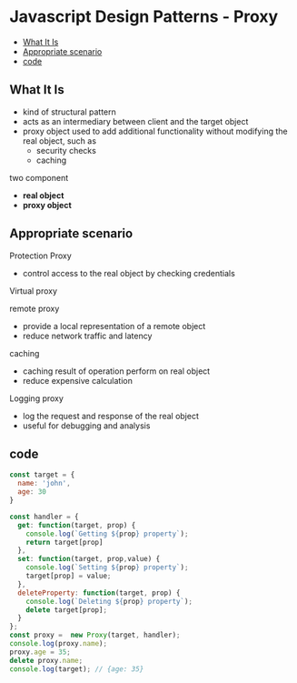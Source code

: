 # Javascript Design Patterns - Proxy

* [What It Is](#what-it-is)
* [Appropriate scenario](#appropriate-scenario)
* [code](#code)

## What It Is

- kind of structural pattern
- acts as an intermediary between client and the target object
- proxy object used to add additional functionality without modifying the real object, such as
  - security checks
  - caching

two component

- **real object**
- **proxy object**

## Appropriate scenario

Protection Proxy

- control access to the real object by checking credentials

Virtual proxy

remote proxy

- provide a local representation of a remote object
- reduce network traffic and latency

caching

- caching result of operation perform on real object
- reduce expensive calculation

Logging proxy

- log the request and response of the real object
- useful for debugging and analysis

## code

```js
const target = {
  name: 'john',
  age: 30
}

const handler = {
  get: function(target, prop) {
    console.log(`Getting ${prop} property`);
    return target[prop]
  },
  set: function(target, prop,value) {
    console.log(`Setting ${prop} property`);
    target[prop] = value;
  },
  deleteProperty: function(target, prop) {
    console.log(`Deleting ${prop} property`);
    delete target[prop];
  }
};
const proxy =  new Proxy(target, handler);
console.log(proxy.name);
proxy.age = 35;
delete proxy.name;
console.log(target); // {age: 35}
```
